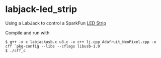 # labjack-led_strip
Using a LabJack to control a SparkFun [LED Strip](https://www.sparkfun.com/products/12025)

Compile and run with 
```
$ g++ -x c labjackusb.c u3.c -x c++ lj.cpp Adafruit_NeoPixel.cpp -o cff `pkg-config --libs --cflags libusb-1.0`
$ ./cff_c
```
